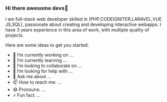 ### Hi there awesome devs👋

I am full-stack web developer skilled in (PHP,CODEIGNITER,LARAVEL,VUE JS,SQL), passionate about creating and developing interactive webapps. 
I have 3 years experience in this area of work, with multiple quality of projects.

Here are some ideas to get you started:

- 🔭 I’m currently working on ...
- 🌱 I’m currently learning ...
- 👯 I’m looking to collaborate on ...
- 🤔 I’m looking for help with ...
- 💬 Ask me about ...
- 📫 How to reach me: ...
- 😄 Pronouns: ...
- ⚡ Fun fact: ...

